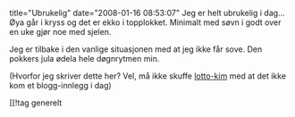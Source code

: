 title="Ubrukelig"
date="2008-01-16 08:53:07"
Jeg er helt ubrukelig i dag... Øya går i kryss og det er ekko i topplokket. Minimalt med søvn i godt over en uke gjør noe med sjelen.

Jeg er tilbake i den vanlige situasjonen med at jeg ikke får sove. Den pokkers jula ødela hele døgnrytmen min.

(Hvorfor jeg skriver dette her? Vel, må ikke skuffe <a href="http://www.lotto-kim.net/">lotto-kim</a> med at det ikke kom et blogg-innlegg i dag)

[[!tag  generelt
